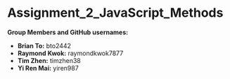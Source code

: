 # Assignment_2_JavaScript_Methods

**Group Members and GitHub usernames:**
- **Brian To:** bto2442
- **Raymond Kwok:** raymondkwok7877
- **Tim Zhen:** timzhen38
- **Yi Ren Mai:** yiren987
